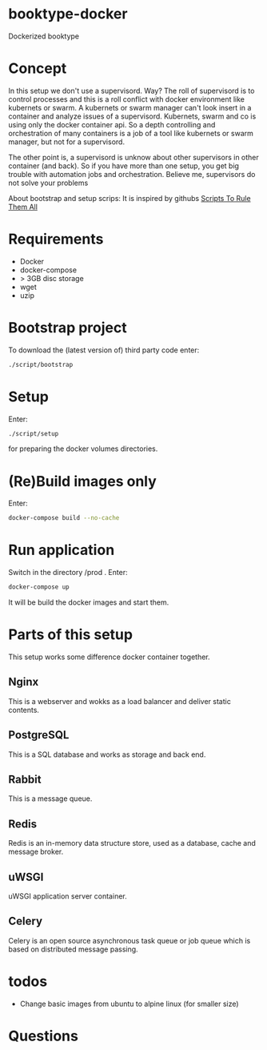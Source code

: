 # booktype-docker #
Dockerized booktype

# Concept #

In this setup we don't use a supervisord. Way? The roll of supervisord is to
control processes and this is a roll conflict with docker environment like
kubernets or swarm. A kubernets or swarm manager can't look insert in a
container and analyze issues of a supervisord. Kubernets, swarm and co is using
only the docker container api. So a depth controlling and orchestration of
many containers is a job of a tool like kubernets or swarm manager, but not
for a supervisord.

The other point is, a supervisord is unknow about other supervisors in other
container (and back). So if you have more than one setup, you get big trouble
with automation jobs and orchestration. Believe me, supervisors do not solve
your problems

About bootstrap and setup scrips: It is inspired by githubs [Scripts To Rule Them All](https://github.com/github/scripts-to-rule-them-all)

# Requirements #

- Docker
- docker-compose
- \> 3GB disc storage
- wget
- uzip

# Bootstrap project #

To download the (latest version of) third party code enter:

```bash
./script/bootstrap
```

# Setup #

Enter:

```bash
./script/setup
```
for preparing the docker volumes directories.

# (Re)Build images only #

Enter:
```bash  
docker-compose build --no-cache
```

# Run application #

Switch in the directory /prod . Enter:

```bash
docker-compose up
```

It will be build the docker images and start them.

# Parts of this setup #

This setup works some difference docker container together.  

## Nginx ##

This is a webserver and wokks as a load balancer and deliver static contents.

## PostgreSQL ##

This is a SQL database and works as storage and back end.

## Rabbit ##

This is a message queue.

## Redis ##

Redis is an in-memory data structure store, used as a database, cache and
message broker.

## uWSGI ##

uWSGI application server container.

## Celery ##

Celery is an open source asynchronous task queue or job queue which is based on
distributed message passing.

# todos #

- Change basic images from ubuntu to alpine linux (for smaller size)

# Questions #
